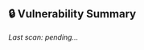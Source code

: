 ## 🔒 Vulnerability Summary

<!-- vuln-summary-start -->
_Last scan: pending..._
<!-- vuln-summary-end -->
